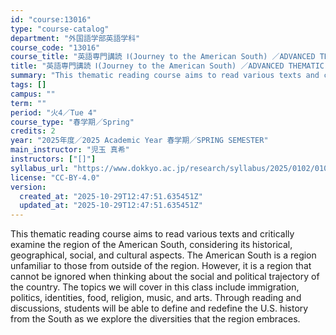 ```yaml
---
id: "course:13016"
type: "course-catalog"
department: "外国語学部英語学科"
course_code: "13016"
course_title: "英語専門講読 Ⅰ(Journey to the American South) ／ADVANCED THEMATIC READING Ⅰ"
title: "英語専門講読 Ⅰ(Journey to the American South) ／ADVANCED THEMATIC READING Ⅰ"
summary: "This thematic reading course aims to read various texts and critically examine the region of the American South, conside…"
tags: []
campus: ""
term: ""
period: "火4／Tue 4"
course_type: "春学期／Spring"
credits: 2
year: "2025年度／2025 Academic Year 春学期／SPRING SEMESTER"
main_instructor: "児玉 真希"
instructors: ["[]"]
syllabus_url: "https://www.dokkyo.ac.jp/research/syllabus/2025/0102/0102_13016_ja_JP.html"
license: "CC-BY-4.0"
version:
  created_at: "2025-10-29T12:47:51.635451Z"
  updated_at: "2025-10-29T12:47:51.635451Z"
---
```

This thematic reading course aims to read various texts and critically examine the region of the American South, considering its historical, geographical, social, and cultural aspects. The American South is a region unfamiliar to those from outside of the region. However, it is a region that cannot be ignored when thinking about the social and political trajectory of the country. The topics we will cover in this class include immigration, politics, identities, food, religion, music, and arts. Through reading and discussions, students will be able to define and redefine the U.S. history from the South as we explore the diversities that the region embraces.
